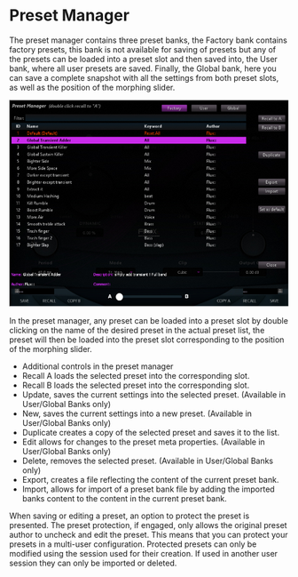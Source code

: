 # Preset Manager

The preset manager contains three preset banks, the Factory bank contains factory presets, this bank is not available for saving of presets but any of the presets can be loaded into a preset slot and then saved into, the User bank, where all user presets are saved. Finally, the Global bank, here you can save a complete snapshot with all the settings from both preset slots, as well as the position of the morphing slider.

![](include/preset-manager.jpg)

In the preset manager, any preset can be loaded into a preset slot by double clicking on the name of the desired preset in the actual preset list, the preset will then be loaded into the preset slot corresponding to the position of the morphing slider.

*   Additional controls in the preset manager
*   Recall A loads the selected preset into the corresponding slot.
*   Recall B loads the selected preset into the corresponding slot.
*   Update, saves the current settings into the selected preset. (Available in User/Global Banks only)
*   New, saves the current settings into a new preset. (Available in User/Global Banks only)
*   Duplicate creates a copy of the selected preset and saves it to the list.
*   Edit allows for changes to the preset meta properties. (Available in User/Global Banks only)
*   Delete, removes the selected preset. (Available in User/Global Banks only)
*   Export, creates a file reflecting the content of the current preset bank.
*   Import, allows for import of a preset bank file by adding the imported banks content to the content in the current preset bank.

When saving or editing a preset, an option to protect the preset is presented. The preset protection, if engaged, only allows the original preset author to uncheck and edit the preset. This means that you can protect your presets in a multi-user configuration. Protected presets can only be modified using the session used for their creation. If used in another user session they can only be imported or deleted.
